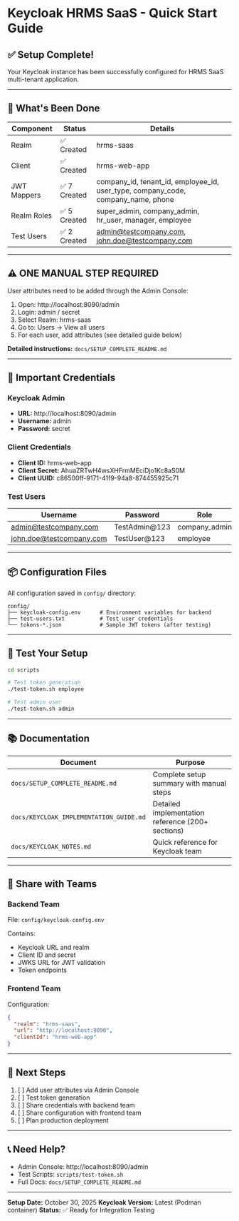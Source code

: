 # Keycloak HRMS SaaS - Quick Start Guide

## ✅ Setup Complete!

Your Keycloak instance has been successfully configured for HRMS SaaS multi-tenant application.

---

## 🎯 What's Been Done

| Component | Status | Details |
|-----------|--------|---------|
| Realm | ✅ Created | hrms-saas |
| Client | ✅ Created | hrms-web-app |
| JWT Mappers | ✅ 7 Created | company_id, tenant_id, employee_id, user_type, company_code, company_name, phone |
| Realm Roles | ✅ 5 Created | super_admin, company_admin, hr_user, manager, employee |
| Test Users | ✅ 2 Created | admin@testcompany.com, john.doe@testcompany.com |

---

## ⚠️ ONE MANUAL STEP REQUIRED

User attributes need to be added through the Admin Console:

1. Open: http://localhost:8090/admin
2. Login: admin / secret
3. Select Realm: hrms-saas
4. Go to: Users → View all users
5. For each user, add attributes (see detailed guide below)

**Detailed instructions:** `docs/SETUP_COMPLETE_README.md`

---

## 🔑 Important Credentials

### Keycloak Admin
- **URL:** http://localhost:8090/admin
- **Username:** admin
- **Password:** secret

### Client Credentials
- **Client ID:** hrms-web-app
- **Client Secret:** AhuaZRTwH4wsXHFrmMEciDjo1Kc8aS0M
- **Client UUID:** c86500ff-9171-41f9-94a8-874455925c71

### Test Users
| Username | Password | Role |
|----------|----------|------|
| admin@testcompany.com | TestAdmin@123 | company_admin |
| john.doe@testcompany.com | TestUser@123 | employee |

---

## 📦 Configuration Files

All configuration saved in `config/` directory:

```
config/
├── keycloak-config.env      # Environment variables for backend
├── test-users.txt           # Test user credentials
└── tokens-*.json            # Sample JWT tokens (after testing)
```

---

## 🧪 Test Your Setup

```bash
cd scripts

# Test token generation
./test-token.sh employee

# Test admin user
./test-token.sh admin
```

---

## 📚 Documentation

| Document | Purpose |
|----------|---------|
| `docs/SETUP_COMPLETE_README.md` | Complete setup summary with manual steps |
| `docs/KEYCLOAK_IMPLEMENTATION_GUIDE.md` | Detailed implementation reference (200+ sections) |
| `docs/KEYCLOAK_NOTES.md` | Quick reference for Keycloak team |

---

## 🔗 Share with Teams

### Backend Team
File: `config/keycloak-config.env`

Contains:
- Keycloak URL and realm
- Client ID and secret
- JWKS URL for JWT validation
- Token endpoints

### Frontend Team
Configuration:
```json
{
  "realm": "hrms-saas",
  "url": "http://localhost:8090",
  "clientId": "hrms-web-app"
}
```

---

## 🚀 Next Steps

1. [ ] Add user attributes via Admin Console
2. [ ] Test token generation
3. [ ] Share credentials with backend team
4. [ ] Share configuration with frontend team
5. [ ] Plan production deployment

---

## 📞 Need Help?

- Admin Console: http://localhost:8090/admin
- Test Scripts: `scripts/test-token.sh`
- Full Docs: `docs/SETUP_COMPLETE_README.md`

---

**Setup Date:** October 30, 2025
**Keycloak Version:** Latest (Podman container)
**Status:** ✅ Ready for Integration Testing

